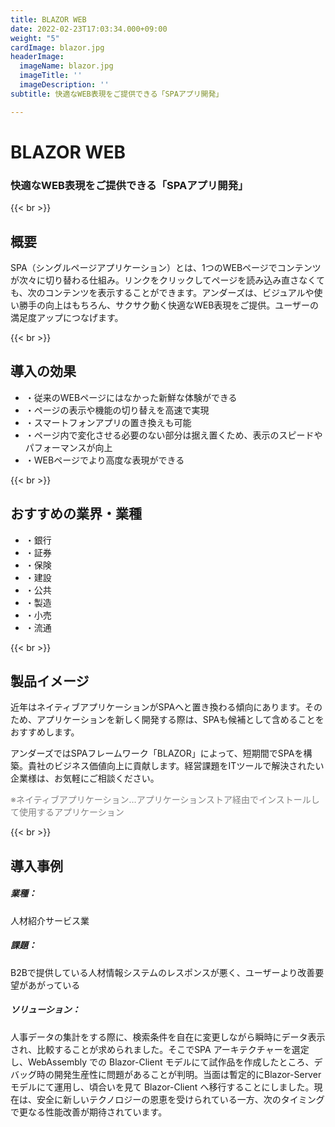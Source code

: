 ```yaml
---
title: BLAZOR WEB
date: 2022-02-23T17:03:34.000+09:00
weight: "5"
cardImage: blazor.jpg
headerImage:
  imageName: blazor.jpg
  imageTitle: ''
  imageDescription: ''
subtitle: 快適なWEB表現をご提供できる「SPAアプリ開発」

---
```

# BLAZOR WEB

### 快適なWEB表現をご提供できる「SPAアプリ開発」

{{< br >}}

## 概要

SPA（シングルページアプリケーション）とは、1つのWEBページでコンテンツが次々に切り替わる仕組み。リンクをクリックしてページを読み込み直さなくても、次のコンテンツを表示することができます。アンダーズは、ビジュアルや使い勝手の向上はもちろん、サクサク動く快適なWEB表現をご提供。ユーザーの満足度アップにつなげます。

{{< br >}}

## 導入の効果

* ・従来のWEBページにはなかった新鮮な体験ができる
* ・ページの表示や機能の切り替えを高速で実現
* ・スマートフォンアプリの置き換えも可能
* ・ページ内で変化させる必要のない部分は据え置くため、表示のスピードやパフォーマンスが向上
* ・WEBページでより高度な表現ができる

{{< br >}}

## おすすめの業界・業種

* ・銀行
* ・証券
* ・保険
* ・建設
* ・公共
* ・製造
* ・小売
* ・流通

{{< br >}}

## 製品イメージ

近年はネイティブアプリケーションがSPAへと置き換わる傾向にあります。そのため、アプリケーションを新しく開発する際は、SPAも候補として含めることをおすすめします。

アンダーズではSPAフレームワーク「BLAZOR」によって、短期間でSPAを構築。貴社のビジネス価値向上に貢献します。経営課題をITツールで解決されたい企業様は、お気軽にご相談ください。

<font color="gray">※ネイティブアプリケーション…アプリケーションストア経由でインストールして使用するアプリケーション</font>

{{< br >}}

## 導入事例

##### **業種**：

人材紹介サービス業

##### **課題**：

B2Bで提供している人材情報システムのレスポンスが悪く、ユーザーより改善要望があがっている

##### **ソリューション**：

人事データの集計をする際に、検索条件を自在に変更しながら瞬時にデータ表示され、比較することが求められました。そこでSPA アーキテクチャーを選定し、WebAssembly での Blazor-Client モデルにて試作品を作成したところ、デバッグ時の開発生産性に問題があることが判明。当面は暫定的にBlazor-Server モデルにて運用し、頃合いを見て Blazor-Client へ移行することにしました。現在は、安全に新しいテクノロジーの恩恵を受けられている一方、次のタイミングで更なる性能改善が期待されています。